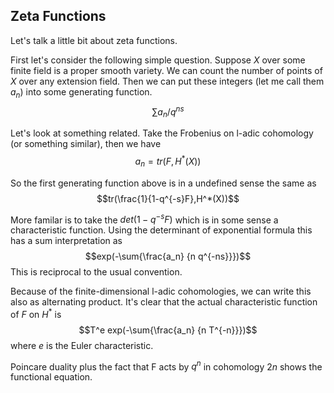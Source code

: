 ## Zeta Functions

Let's talk a little bit about zeta functions.

First let's consider the following simple question. Suppose $X$ over some finite field is a proper smooth variety. We can count the number of points of $X$ over any extension field. Then we can put these integers (let me call them $a_n$) into some generating function.
$$\sum{a_n/q^{ns}}$$

Let's look at something related. Take the Frobenius on l-adic cohomology (or something similar), then we have 
$$a_n = tr(F,H^*(X))$$

So the first generating function above is in a undefined sense the same as 
$$tr(\frac{1}{1-q^{-s}F},H^*(X))$$

More familar is to take the $det(1-q^{-s} F)$ which is in some sense a characteristic function.
Using the determinant of exponential formula this has a sum interpretation as
$$exp(-\sum{\frac{a_n} {n q^{-ns}}})$$
This is reciprocal to the usual convention.

Because of the finite-dimensional l-adic cohomologies, we can write this also as alternating product.
It's clear that the actual characteristic function of $F$ on $H^*$ is
$$T^e exp(-\sum{\frac{a_n} {n T^{-n}}})$$
where $e$ is the Euler characteristic.

Poincare duality plus the fact that F acts by $q^n$ in cohomology $2n$ shows the functional equation. 
